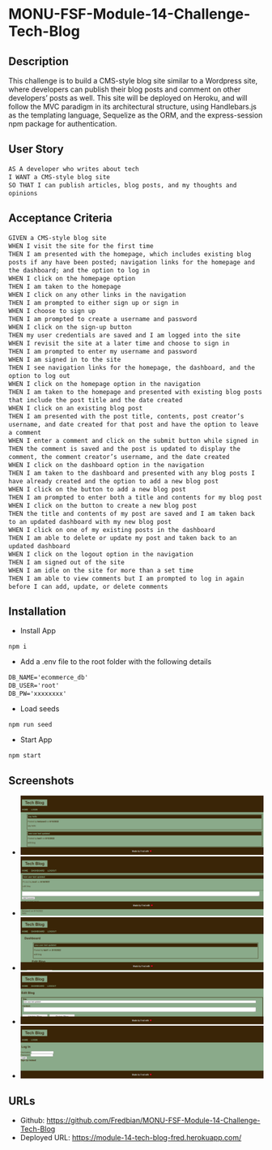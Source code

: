 # MONU-FSF-Module-14-Challenge-Tech-Blog

## Description
This challenge is to build a CMS-style blog site similar to a Wordpress site, where developers can publish their blog posts and comment on other developers’ posts as well. This site will be deployed on Heroku, and will follow the MVC paradigm in its architectural structure, using Handlebars.js as the templating language, Sequelize as the ORM, and the express-session npm package for authentication.

## User Story
```
AS A developer who writes about tech
I WANT a CMS-style blog site
SO THAT I can publish articles, blog posts, and my thoughts and opinions
```

## Acceptance Criteria
```
GIVEN a CMS-style blog site
WHEN I visit the site for the first time
THEN I am presented with the homepage, which includes existing blog posts if any have been posted; navigation links for the homepage and the dashboard; and the option to log in
WHEN I click on the homepage option
THEN I am taken to the homepage
WHEN I click on any other links in the navigation
THEN I am prompted to either sign up or sign in
WHEN I choose to sign up
THEN I am prompted to create a username and password
WHEN I click on the sign-up button
THEN my user credentials are saved and I am logged into the site
WHEN I revisit the site at a later time and choose to sign in
THEN I am prompted to enter my username and password
WHEN I am signed in to the site
THEN I see navigation links for the homepage, the dashboard, and the option to log out
WHEN I click on the homepage option in the navigation
THEN I am taken to the homepage and presented with existing blog posts that include the post title and the date created
WHEN I click on an existing blog post
THEN I am presented with the post title, contents, post creator’s username, and date created for that post and have the option to leave a comment
WHEN I enter a comment and click on the submit button while signed in
THEN the comment is saved and the post is updated to display the comment, the comment creator’s username, and the date created
WHEN I click on the dashboard option in the navigation
THEN I am taken to the dashboard and presented with any blog posts I have already created and the option to add a new blog post
WHEN I click on the button to add a new blog post
THEN I am prompted to enter both a title and contents for my blog post
WHEN I click on the button to create a new blog post
THEN the title and contents of my post are saved and I am taken back to an updated dashboard with my new blog post
WHEN I click on one of my existing posts in the dashboard
THEN I am able to delete or update my post and taken back to an updated dashboard
WHEN I click on the logout option in the navigation
THEN I am signed out of the site
WHEN I am idle on the site for more than a set time
THEN I am able to view comments but I am prompted to log in again before I can add, update, or delete comments
```

## Installation
* Install App
```
npm i
```

* Add a .env file to the root folder with the following details
```
DB_NAME='ecommerce_db'
DB_USER='root'
DB_PW='xxxxxxxx'
```

* Load seeds
```
npm run seed
```

* Start App
```
npm start
```


## Screenshots
* ![Alt text](https://github.com/Fredbian/MONU-FSF-Module-14-Challenge-Tech-Blog/blob/main/public/images/module-14-tech-blog-fred.herokuapp.com_.png)
* ![Alt text](https://github.com/Fredbian/MONU-FSF-Module-14-Challenge-Tech-Blog/blob/main/public/images/module-14-tech-blog-fred.herokuapp.com_blog_1.png)
* ![Alt text](https://github.com/Fredbian/MONU-FSF-Module-14-Challenge-Tech-Blog/blob/main/public/images/module-14-tech-blog-fred.herokuapp.com_dashboard.png)
* ![Alt text](https://github.com/Fredbian/MONU-FSF-Module-14-Challenge-Tech-Blog/blob/main/public/images/module-14-tech-blog-fred.herokuapp.com_dashboard_edit_1.png)
* ![Alt text](https://github.com/Fredbian/MONU-FSF-Module-14-Challenge-Tech-Blog/blob/main/public/images/module-14-tech-blog-fred.herokuapp.com_login.png)


## URLs
* Github: https://github.com/Fredbian/MONU-FSF-Module-14-Challenge-Tech-Blog 
* Deployed URL: https://module-14-tech-blog-fred.herokuapp.com/ 